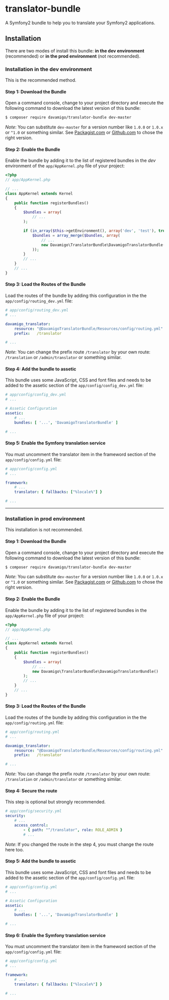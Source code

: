 # translator-bundle

A Symfony2 bundle to help you to translate your Symfony2 applications.

## Installation

There are two modes of install this bundle: **in the dev environment** (recommended) or **in the prod environment** (not recommended).

### Installation in the dev environment

This is the recommended method.

#### Step 1: Download the Bundle

Open a command console, change to your project directory and execute the following command to download the latest version of this bundle:

```bash
$ composer require davamigo/translator-bundle dev-master
```

*Note*: You can substitute `dev-master` for a version number like `1.0.0` or `1.0.x` or `^1.0` or something similar. See [Packagist.com](https://packagist.org/packages/davamigo/translator-bundle) or [Github.com](https://github.com/davamigo/translator-bundle) to chose the right version.

#### Step 2: Enable the Bundle

Enable the bundle by adding it to the list of registered bundles in the *dev* environment of the `app/AppKernel.php` file of your project:

```php
<?php
// app/AppKernel.php

// ...
class AppKernel extends Kernel
{
    public function registerBundles()
    {
        $bundles = array(
            // ...
        );

        if (in_array($this->getEnvironment(), array('dev', 'test'), true)) {
            $bundles = array_merge($bundles, array(
                // ...
                new Davamigo\TranslatorBundle\DavamigoTranslatorBundle()
            ));
        }
        // ...
    }
    // ...
}
```

#### Step 3: Load the Routes of the Bundle

Load the routes of the bundle by adding this configuration in the the `app/config/routing_dev.yml` file:

```yaml
# app/config/routing_dev.yml
# ...

davamigo_translator:
    resource: "@DavamigoTranslatorBundle/Resources/config/routing.yml"
    prefix:   /translator

# ...
```

*Note*: You can change the prefix route `/translator` by your own route: `/translation` or `/admin/translator` or something similar.

#### Step 4: Add the bundle to assetic

This bundle uses some JavaScript, CSS and font files and needs to be added to the assetic section of the `app/config/config_dev.yml` file:

```yaml
# app/config/config_dev.yml
# ...

# Assetic Configuration
assetic:
    # ...
    bundles: [ '...', 'DavamigoTranslatorBundle' ]

# ...
```

#### Step 5: Enable the Symfony translation service

You must uncomment the translator item in the frameword section of the `app/config/config.yml` file:

```yaml
# app/config/config.yml
# ...

framework:
    # ...
    translator: { fallbacks: ["%locale%"] }

# ...
```

---

### Installation in prod environment

This installation is not recommended.

#### Step 1: Download the Bundle

Open a command console, change to your project directory and execute the following command to download the latest version of this bundle:

```bash
$ composer require davamigo/translator-bundle dev-master
```

*Note*: You can substitute `dev-master` for a version number like `1.0.0` or `1.0.x` or `^1.0` or something similar. See [Packagist.com](https://packagist.org/packages/davamigo/translator-bundle) or [Github.com](https://github.com/davamigo/translator-bundle) to chose the right version.

#### Step 2: Enable the Bundle

Enable the bundle by adding it to the list of registered bundles in the `app/AppKernel.php` file of your project:

```php
<?php
// app/AppKernel.php

// ...
class AppKernel extends Kernel
{
    public function registerBundles()
    {
        $bundles = array(
            // ...
            new Davamigo\TranslatorBundle\DavamigoTranslatorBundle()
        );
        // ...
    }
    // ...
}
```

#### Step 3: Load the Routes of the Bundle

Load the routes of the bundle by adding this configuration in the the `app/config/routing.yml` file:

```yaml
# app/config/routing.yml
# ...

davamigo_translator:
    resource: "@DavamigoTranslatorBundle/Resources/config/routing.yml"
    prefix:   /translator

# ...
```

*Note*: You can change the prefix route `/translator` by your own route: `/translation` or `/admin/translator` or something similar.

#### Step 4: Secure the route

This step is optional but strongly recommended.

```yaml
# app/config/security.yml
security:
    # ...
    access_control:
        - { path: "^/translator", role: ROLE_ADMIN }
        # ...
```

*Note*: If you changed the route in the step 4, you must change the route here too.

#### Step 5: Add the bundle to assetic

This bundle uses some JavaScript, CSS and font files and needs to be added to the assetic section of the `app/config/config.yml` file:

```yaml
# app/config/config.yml
# ...

# Assetic Configuration
assetic:
    # ...
    bundles: [ '...', 'DavamigoTranslatorBundle' ]

# ...
```
#### Step 6: Enable the Symfony translation service

You must uncomment the translator item in the frameword section of the `app/config/config.yml` file:

```yaml
# app/config/config.yml
# ...

framework:
    # ...
    translator: { fallbacks: ["%locale%"] }

# ...
```
